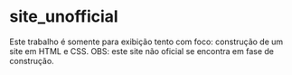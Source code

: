 # site_unofficial
Este trabalho é somente para exibição tento com foco: construção de um site em HTML e CSS. OBS: este site não oficial se encontra em fase de construção. 
